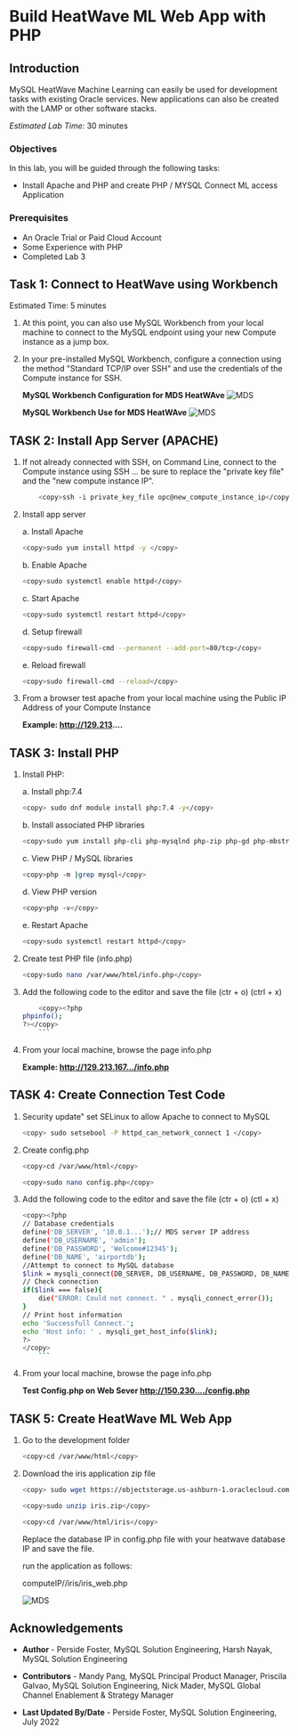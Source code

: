 # Build HeatWave ML Web App  with PHP

## Introduction

MySQL HeatWave Machine Learning can easily be used for development tasks with existing Oracle services. New applications can also be created with the LAMP or other software stacks.

_Estimated Lab Time:_ 30 minutes

### Objectives

In this lab, you will be guided through the following tasks:

- Install Apache and PHP and create PHP / MYSQL Connect ML access Application

### Prerequisites

- An Oracle Trial or Paid Cloud Account
- Some Experience with PHP
- Completed Lab 3

## Task 1: Connect to HeatWave using Workbench

Estimated Time: 5 minutes

1. At this point, you can also use MySQL Workbench from your local machine to connect to the MySQL endpoint using your new Compute instance as a jump box.

2. In your pre-installed MySQL Workbench, configure a connection using the method "Standard TCP/IP over SSH" and use the credentials of the Compute instance for SSH.

    **MySQL Workbench Configuration for MDS HeatWAve**
    ![MDS](./images/13workbench01.png " ")

    **MySQL Workbench Use  for MDS HeatWAve**
    ![MDS](./images/13workbench02.png " ")

## TASK 2: Install App Server (APACHE)

1. If not already connected with SSH, on Command Line, connect to the Compute instance using SSH ... be sure to replace the  "private key file"  and the "new compute instance IP".

    ```bash
        <copy>ssh -i private_key_file opc@new_compute_instance_ip</copy>
    ```

2. Install app server

    a. Install Apache

    ```bash
    <copy>sudo yum install httpd -y </copy>
    ```

    b. Enable Apache

    ```bash
    <copy>sudo systemctl enable httpd</copy>
    ```

    c. Start Apache

    ```bash
    <copy>sudo systemctl restart httpd</copy>
    ```

    d. Setup firewall

    ```bash
    <copy>sudo firewall-cmd --permanent --add-port=80/tcp</copy>
    ```

    e. Reload firewall

    ```bash
    <copy>sudo firewall-cmd --reload</copy>
    ```

3. From a browser test apache from your local machine using the Public IP Address of your Compute Instance

    **Example: http://129.213....**

## TASK 3: Install PHP

1. Install PHP:

    a. Install php:7.4

    ```bash
    <copy> sudo dnf module install php:7.4 -y</copy>
    ```

    b. Install associated PHP libraries

    ```bash
    <copy>sudo yum install php-cli php-mysqlnd php-zip php-gd php-mbstring php-xml php-json -y</copy>
    ```

    c. View PHP / MySQL libraries

    ```bash
    <copy>php -m |grep mysql</copy>
    ```

    d. View PHP version

    ```bash
    <copy>php -v</copy>
    ```

    e. Restart Apache

    ```bash
    <copy>sudo systemctl restart httpd</copy>
    ```

2. Create test PHP file (info.php)

    ```bash
    <copy>sudo nano /var/www/html/info.php</copy>
    ```

3. Add the following code to the editor and save the file (ctr + o) (ctrl + x)

    ```bash
        <copy><?php
    phpinfo();
    ?></copy>
        ```

4. From your local machine, browse the page info.php

    **Example: http://129.213.167.../info.php**

## TASK 4: Create Connection Test Code

1. Security update"   set SELinux to allow Apache to connect to MySQL

    ```bash
    <copy> sudo setsebool -P httpd_can_network_connect 1 </copy>
    ```

2. Create config.php

    ```bash
    <copy>cd /var/www/html</copy>
    ```

    ```bash
    <copy>sudo nano config.php</copy>
    ```

3. Add the following code to the editor and save the file (ctr + o) (ctl + x)

    ```bash
    <copy><?php
    // Database credentials
    define('DB_SERVER', '10.0.1...');// MDS server IP address
    define('DB_USERNAME', 'admin');
    define('DB_PASSWORD', 'Welcome#12345');
    define('DB_NAME', 'airportdb');
    //Attempt to connect to MySQL database
    $link = mysqli_connect(DB_SERVER, DB_USERNAME, DB_PASSWORD, DB_NAME);
    // Check connection
    if($link === false){
        die("ERROR: Could not connect. " . mysqli_connect_error());
    }
    // Print host information
    echo 'Successfull Connect.';
    echo 'Host info: ' . mysqli_get_host_info($link);
    ?>
    </copy>
        ```

4. From your local machine, browse the page info.php

    **Test Config.php on Web Sever http://150.230..../config.php**

## TASK 5: Create HeatWave ML Web App

1. Go to the development folder

    ```bash
    <copy>cd /var/www/html</copy>
    ```

2. Download the iris application zip file

    ```bash
    <copy> sudo wget https://objectstorage.us-ashburn-1.oraclecloud.com/p/kXwlzPHPazXmLdWkWVkcDEPF1PIDV6sZHlpzx89NBaAx_STlf-3i0DQ3ViIACayS/n/idazzjlcjqzj/b/heatwaveml-iris/o/iris.zip</copy>
    ```

    ```bash
    <copy>sudo unzip iris.zip</copy>
    ```

    ```bash
    <copy>cd /var/www/html/iris</copy>
    ```

    Replace the database IP in config.php file with your heatwave database IP and save the file.

    run the application as follows:

    computeIP//iris/iris_web.php

    ![MDS](./images/iris-web-php.png "iris-web-php")

## Acknowledgements

- **Author** - Perside Foster, MySQL Solution Engineering, Harsh Nayak, MySQL Solution Engineering

- **Contributors** - Mandy Pang, MySQL Principal Product Manager,  Priscila Galvao, MySQL Solution Engineering, Nick Mader, MySQL Global Channel Enablement & Strategy Manager
- **Last Updated By/Date** - Perside Foster, MySQL Solution Engineering, July 2022